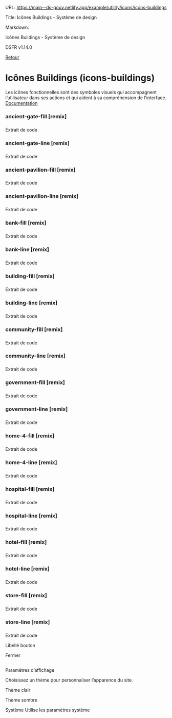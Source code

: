 URL:
https://main--ds-gouv.netlify.app/example/utility/icons/icons-buildings

Title:
Icônes Buildings - Système de design

Markdown:


Icônes Buildings - Système de design


DSFR v1.14.0


[Retour](../)


# Icônes Buildings (icons-buildings)


Les icônes fonctionnelles sont des symboles visuels qui accompagnent l’utilisateur dans ses actions et qui aident à sa compréhension de l’interface.
[Documentation](https://www.systeme-de-design.gouv.fr/elements-d-interface/fondamentaux-techniques/icones)


### ancient-gate-fill [remix]


###
Extrait de code


<span class="fr-icon-ancient-gate-fill" aria-hidden="true"></span>


### ancient-gate-line [remix]


###
Extrait de code


<span class="fr-icon-ancient-gate-line" aria-hidden="true"></span>


### ancient-pavilion-fill [remix]


###
Extrait de code


<span class="fr-icon-ancient-pavilion-fill" aria-hidden="true"></span>


### ancient-pavilion-line [remix]


###
Extrait de code


<span class="fr-icon-ancient-pavilion-line" aria-hidden="true"></span>


### bank-fill [remix]


###
Extrait de code


<span class="fr-icon-bank-fill" aria-hidden="true"></span>


### bank-line [remix]


###
Extrait de code


<span class="fr-icon-bank-line" aria-hidden="true"></span>


### building-fill [remix]


###
Extrait de code


<span class="fr-icon-building-fill" aria-hidden="true"></span>


### building-line [remix]


###
Extrait de code


<span class="fr-icon-building-line" aria-hidden="true"></span>


### community-fill [remix]


###
Extrait de code


<span class="fr-icon-community-fill" aria-hidden="true"></span>


### community-line [remix]


###
Extrait de code


<span class="fr-icon-community-line" aria-hidden="true"></span>


### government-fill [remix]


###
Extrait de code


<span class="fr-icon-government-fill" aria-hidden="true"></span>


### government-line [remix]


###
Extrait de code


<span class="fr-icon-government-line" aria-hidden="true"></span>


### home-4-fill [remix]


###
Extrait de code


<span class="fr-icon-home-4-fill" aria-hidden="true"></span>


### home-4-line [remix]


###
Extrait de code


<span class="fr-icon-home-4-line" aria-hidden="true"></span>


### hospital-fill [remix]


###
Extrait de code


<span class="fr-icon-hospital-fill" aria-hidden="true"></span>


### hospital-line [remix]


###
Extrait de code


<span class="fr-icon-hospital-line" aria-hidden="true"></span>


### hotel-fill [remix]


###
Extrait de code


<span class="fr-icon-hotel-fill" aria-hidden="true"></span>


### hotel-line [remix]


###
Extrait de code


<span class="fr-icon-hotel-line" aria-hidden="true"></span>


### store-fill [remix]


###
Extrait de code


<span class="fr-icon-store-fill" aria-hidden="true"></span>


### store-line [remix]


###
Extrait de code


<span class="fr-icon-store-line" aria-hidden="true"></span>


Libellé bouton


Fermer


##
Paramètres d’affichage


Choisissez un thème pour personnaliser l’apparence du site.


Thème clair


Thème sombre


Système
Utilise les paramètres système